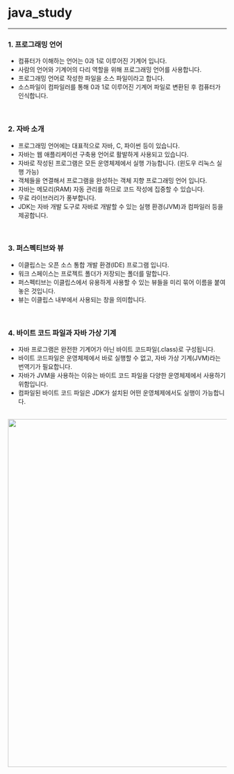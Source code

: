 # java_study
---

### **1. 프로그래밍 언어**
   - 컴퓨터가 이해하는 언어는 0과 1로 이루어진 기계어 입니다.
   - 사람의 언어와 기계어의 다리 역할을 위해 프로그래밍 언어를 사용합니다.
   - 프로그래밍 언어로 작성한 파일을 소스 파일이라고 합니다.
   - 소스파일이 컴파일러를 통해 0과 1로 이루어진 기계어 파일로 변환된 후 컴퓨터가 인식합니다.

</br>

### **2. 자바 소개**
   - 프로그래밍 언어에는 대표적으로 자바, C, 파이썬 등이 있습니다.
   - 자바는 웹 애플리케이션 구축용 언어로 활발하게 사용되고 있습니다.
   - 자바로 작성된 프로그램은 모든 운영체제에서 실행 가능합니다. (윈도우 리눅스 실행 가능)
   - 객체들을 연결해서 프로그램을 완성하는 객체 지향 프로그래밍 언어 입니다.
   - 자바는 메모리(RAM) 자동 관리를 하므로 코드 작성에 집중할 수 있습니다.
   - 무료 라이브러리가 풍부합니다.
   - JDK는 자바 개발 도구로 자바로 개발할 수 있는 실행 환경(JVM)과 컴파일러 등을 제공합니다.

</br>

### **3. 퍼스펙티브와 뷰**
   - 이클립스는 오픈 소스 통합 개발 환경(IDE) 프로그램 입니다.
   - 워크 스페이스는 프로젝트 폴더가 저장되는 폴더를 말합니다.
   - 퍼스펙티브는 이클립스에서 유용하게 사용할 수 있는 뷰들을 미리 묶어 이름을 붙여놓은 것입니다.
   - 뷰는 이클립스 내부에서 사용되는 창을 의미합니다.

</br>

### **4. 바이트 코드 파일과 자바 가상 기계**
   - 자바 프로그램은 완전한 기계어가 아닌 바이트 코드파일(.class)로 구성됩니다.
   - 바이트 코드파일은 운영체제에서 바로 실행할 수 없고, 자바 가상 기계(JVM)라는 번역기가 필요합니다.
   - 자바가 JVM을 사용하는 이유는 바이트 코드 파일을 다양한 운영체제에서 사용하기 위함입니다.
   - 컴파일된 바이트 코드 파일은 JDK가 설치된 어떤 운영체제에서도 실행이 가능합니다.

</br>

<img src="https://github.com/user-attachments/assets/80cfa37d-b89a-4b42-9f0d-3c500705870c" width="600" height="800"/>
